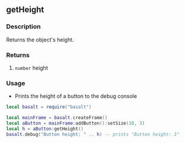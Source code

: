## getHeight

### Description

Returns the object's height.

### Returns

1. `number` height

### Usage

* Prints the height of a button to the debug console

```lua
local basalt = require("basalt")

local mainFrame = basalt.createFrame()
local aButton = mainFrame:addButton():setSize(10, 3)
local h = aButton:getHeight()
basalt.debug("Button height: " .. h) -- prints "Button height: 3"
```
